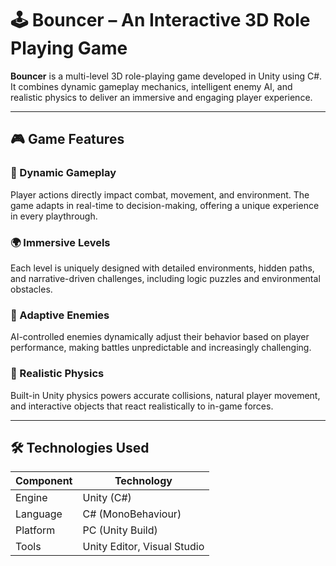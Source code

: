 # 🕹️ Bouncer – An Interactive 3D Role Playing Game

**Bouncer** is a multi-level 3D role-playing game developed in Unity using C#. It combines dynamic gameplay mechanics, intelligent enemy AI, and realistic physics to deliver an immersive and engaging player experience.

---

## 🎮 Game Features

### 🔁 Dynamic Gameplay
Player actions directly impact combat, movement, and environment. The game adapts in real-time to decision-making, offering a unique experience in every playthrough.

### 🌍 Immersive Levels
Each level is uniquely designed with detailed environments, hidden paths, and narrative-driven challenges, including logic puzzles and environmental obstacles.

### 🤖 Adaptive Enemies
AI-controlled enemies dynamically adjust their behavior based on player performance, making battles unpredictable and increasingly challenging.

### 🧠 Realistic Physics
Built-in Unity physics powers accurate collisions, natural player movement, and interactive objects that react realistically to in-game forces.

---

## 🛠️ Technologies Used

| Component   | Technology         |
|-------------|--------------------|
| Engine      | Unity (C#)         |
| Language    | C# (MonoBehaviour) |
| Platform    | PC (Unity Build)   |
| Tools       | Unity Editor, Visual Studio |
